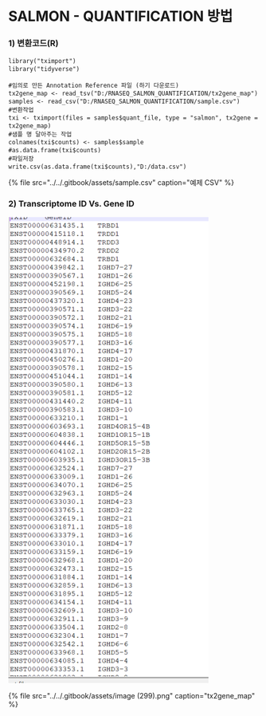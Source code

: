 # SALMON - QUANTIFICATION 방법

### 1\) 변환코드\(R\)

```text
library("tximport")
library("tidyverse")

#임의로 만든 Annotation Reference 파일 (하기 다운로드)
tx2gene_map <- read_tsv("D:/RNASEQ_SALMON_QUANTIFICATION/tx2gene_map")
samples <- read_csv("D:/RNASEQ_SALMON_QUANTIFICATION/sample.csv")
#변환작업
txi <- tximport(files = samples$quant_file, type = "salmon", tx2gene = tx2gene_map)
#샘플 명 달아주는 작업
colnames(txi$counts) <- samples$sample
#as.data.frame(txi$counts)
#파일저장
write.csv(as.data.frame(txi$counts),"D:/data.csv")
```

{% file src="../../.gitbook/assets/sample.csv" caption="예제 CSV" %}

### 2\) Transcriptome ID Vs. Gene ID

![](../../.gitbook/assets/image%20%28299%29.png)

{% file src="../../.gitbook/assets/image \(299\).png" caption="tx2gene\_map" %}

